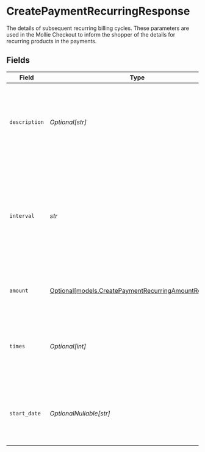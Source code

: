 # CreatePaymentRecurringResponse

The details of subsequent recurring billing cycles. These parameters are used in the Mollie Checkout
to inform the shopper of the details for recurring products in the payments.


## Fields

| Field                                                                                                                                            | Type                                                                                                                                             | Required                                                                                                                                         | Description                                                                                                                                      | Example                                                                                                                                          |
| ------------------------------------------------------------------------------------------------------------------------------------------------ | ------------------------------------------------------------------------------------------------------------------------------------------------ | ------------------------------------------------------------------------------------------------------------------------------------------------ | ------------------------------------------------------------------------------------------------------------------------------------------------ | ------------------------------------------------------------------------------------------------------------------------------------------------ |
| `description`                                                                                                                                    | *Optional[str]*                                                                                                                                  | :heavy_minus_sign:                                                                                                                               | A description of the recurring item. If not present, the main description of the item will be used.                                              | Gym subscription                                                                                                                                 |
| `interval`                                                                                                                                       | *str*                                                                                                                                            | :heavy_check_mark:                                                                                                                               | Cadence unit of the recurring item. For example: `12 months`, `52 weeks` or `365 days`.<br/><br/>Possible values: `... days`, `... weeks`, `... months`. | 12 months                                                                                                                                        |
| `amount`                                                                                                                                         | [Optional[models.CreatePaymentRecurringAmountResponse]](../models/createpaymentrecurringamountresponse.md)                                       | :heavy_minus_sign:                                                                                                                               | Total amount and currency of the recurring item.                                                                                                 |                                                                                                                                                  |
| `times`                                                                                                                                          | *Optional[int]*                                                                                                                                  | :heavy_minus_sign:                                                                                                                               | Total number of charges for the subscription to complete. Leave empty for ongoing subscription.                                                  | 1                                                                                                                                                |
| `start_date`                                                                                                                                     | *OptionalNullable[str]*                                                                                                                          | :heavy_minus_sign:                                                                                                                               | The start date of the subscription if it does not start right away (format `YYYY-MM-DD`)                                                         | 2024-12-12                                                                                                                                       |